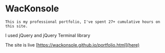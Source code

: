 # WacKonsole

`This is my professional portfolio, I've spent 27+ cumulative hours on this site.`


I used jQuery and jQuery Terminal library



The site is live [https://wackonsole.github.io/portfolio.html](here)
